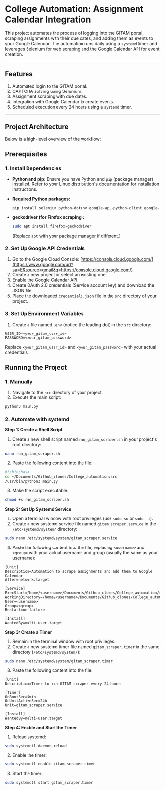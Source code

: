 # College Automation: Assignment Calendar Integration

This project automates the process of logging into the GITAM portal, scraping assignments with their due dates, and adding them as events to your Google Calendar. The automation runs daily using a `systemd` timer and leverages Selenium for web scraping and the Google Calendar API for event creation.

---

## **Features**
1. Automated login to the GITAM portal.
2. CAPTCHA solving using Selenium.
3. Assignment scraping with due dates.
4. Integration with Google Calendar to create events.
5. Scheduled execution every 24 hours using a `systemd` timer.

---

## **Project Architecture**
Below is a high-level overview of the workflow:





## Prerequisites

### 1\. Install Dependencies

  * **Python and pip:**
    Ensure you have Python and `pip` (package manager) installed. Refer to your Linux distribution's documentation for installation instructions.

  * **Required Python packages:**

    ```bash
    pip install selenium python-dotenv google-api-python-client google-auth-httplib2 google-auth-oauthlib
    ```

  * **geckodriver (for Firefox scraping):**

    ```bash
    sudo apt install firefox-geckodriver
    ```

    (Replace `apt` with your package manager if different.)

### 2\. Set Up Google API Credentials

1.  Go to the Google Cloud Console: [https://console.cloud.google.com/](https://www.google.com/url?sa=E&source=gmail&q=https://console.cloud.google.com/)
2.  Create a new project or select an existing one.
3.  Enable the Google Calendar API.
4.  Create OAuth 2.0 credentials (Service account key) and download the JSON file.
5.  Place the downloaded `credentials.json` file in the `src` directory of your project.

### 3\. Set Up Environment Variables

1.  Create a file named `.env` (notice the leading dot) in the `src` directory:

<!-- end list -->

```
USER_ID=<your_gitam_user_id>
PASSWORD=<your_gitam_password>
```

Replace `<your_gitam_user_id>` and `<your_gitam_password>` with your actual credentials.

## Running the Project

### 1\. Manually

1.  Navigate to the `src` directory of your project.
2.  Execute the main script:

<!-- end list -->

```bash
python3 main.py
```

### 2\. Automate with systemd

**Step 1: Create a Shell Script**

1.  Create a new shell script named `run_gitam_scraper.sh` in your project's root directory:

<!-- end list -->

```bash
nano run_gitam_scraper.sh
```

2.  Paste the following content into the file:

<!-- end list -->

```bash
#!/bin/bash
cd ~/Documents/Github_clones/College_automation/src
/usr/bin/python3 main.py
```

3.  Make the script executable:

<!-- end list -->

```bash
chmod +x run_gitam_scraper.sh
```

**Step 2: Set Up Systemd Service**

1.  Open a terminal window with root privileges (use `sudo su` or `sudo -i`).
2.  Create a new systemd service file named `gitam_scraper.service` in the `/etc/systemd/system/` directory:

<!-- end list -->

```bash
sudo nano /etc/systemd/system/gitam_scraper.service
```

3.  Paste the following content into the file, replacing `<username>` and `<group>` with your actual username and group (usually the same as your username):

<!-- end list -->

```
[Unit]
Description=Automation to scrape assignments and add them to Google Calendar
After=network.target

[Service]
ExecStart=/home/<username>/Documents/Github_clones/College_automation/run_gitam_scraper.sh
WorkingDirectory=/home/<username>/Documents/Github_clones/College_automation/src
User=<username>
Group=<group>
Restart=on-failure

[Install]
WantedBy=multi-user.target
```

**Step 3: Create a Timer**

1.  Remain in the terminal window with root privileges.
2.  Create a new systemd timer file named `gitam_scraper.timer` in the same directory (`/etc/systemd/system/`):

<!-- end list -->

```bash
sudo nano /etc/systemd/system/gitam_scraper.timer
```

3.  Paste the following content into the file:

<!-- end list -->

```
[Unit]
Description=Timer to run GITAM scraper every 24 hours

[Timer]
OnBootSec=5min
OnUnitActiveSec=24h
Unit=gitam_scraper.service

[Install]
WantedBy=multi-user.target
```

**Step 4: Enable and Start the Timer**

1.  Reload systemd:

<!-- end list -->

```bash
sudo systemctl daemon-reload
```

2.  Enable the timer:

<!-- end list -->

```bash
sudo systemctl enable gitam_scraper.timer
```

3.  Start the timer:

<!-- end list -->

```bash
sudo systemctl start gitam_scraper.timer
```
